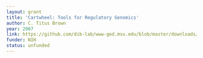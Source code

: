 ```yaml
---
layout: grant
title: 'Cartwheel: Tools for Regulatory Genomics'
author: C. Titus Brown
year: 2007
link: https://github.com/dib-lab/www-ged.msu.edu/blob/master/downloads/cartwheel-nih-sep2007-short.pdf
funder: NIH
status: unfunded
---
```


